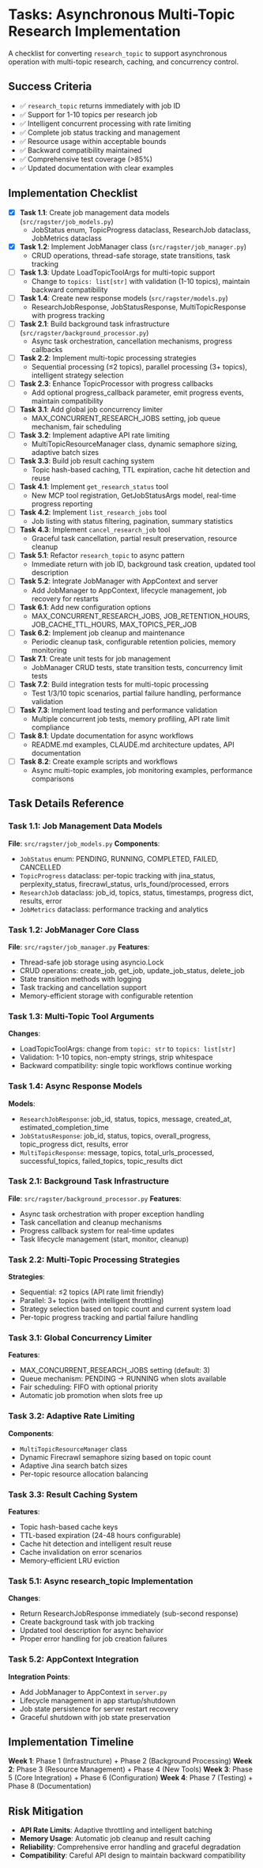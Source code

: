 # Tasks: Asynchronous Multi-Topic Research Implementation

A checklist for converting `research_topic` to support asynchronous operation with multi-topic research, caching, and concurrency control.

## Success Criteria

- ✅ `research_topic` returns immediately with job ID
- ✅ Support for 1-10 topics per research job  
- ✅ Intelligent concurrent processing with rate limiting
- ✅ Complete job status tracking and management
- ✅ Resource usage within acceptable bounds
- ✅ Backward compatibility maintained
- ✅ Comprehensive test coverage (>85%)
- ✅ Updated documentation with clear examples

## Implementation Checklist

- [x] **Task 1.1**: Create job management data models (`src/ragster/job_models.py`)
  - JobStatus enum, TopicProgress dataclass, ResearchJob dataclass, JobMetrics dataclass
- [x] **Task 1.2**: Implement JobManager class (`src/ragster/job_manager.py`)
  - CRUD operations, thread-safe storage, state transitions, task tracking
- [ ] **Task 1.3**: Update LoadTopicToolArgs for multi-topic support
  - Change to `topics: list[str]` with validation (1-10 topics), maintain backward compatibility
- [ ] **Task 1.4**: Create new response models (`src/ragster/models.py`)
  - ResearchJobResponse, JobStatusResponse, MultiTopicResponse with progress tracking
- [ ] **Task 2.1**: Build background task infrastructure (`src/ragster/background_processor.py`)
  - Async task orchestration, cancellation mechanisms, progress callbacks
- [ ] **Task 2.2**: Implement multi-topic processing strategies
  - Sequential processing (≤2 topics), parallel processing (3+ topics), intelligent strategy selection
- [ ] **Task 2.3**: Enhance TopicProcessor with progress callbacks
  - Add optional progress_callback parameter, emit progress events, maintain compatibility
- [ ] **Task 3.1**: Add global job concurrency limiter
  - MAX_CONCURRENT_RESEARCH_JOBS setting, job queue mechanism, fair scheduling
- [ ] **Task 3.2**: Implement adaptive API rate limiting
  - MultiTopicResourceManager class, dynamic semaphore sizing, adaptive batch sizes
- [ ] **Task 3.3**: Build job result caching system
  - Topic hash-based caching, TTL expiration, cache hit detection and reuse
- [ ] **Task 4.1**: Implement `get_research_status` tool
  - New MCP tool registration, GetJobStatusArgs model, real-time progress reporting
- [ ] **Task 4.2**: Implement `list_research_jobs` tool  
  - Job listing with status filtering, pagination, summary statistics
- [ ] **Task 4.3**: Implement `cancel_research_job` tool
  - Graceful task cancellation, partial result preservation, resource cleanup
- [ ] **Task 5.1**: Refactor `research_topic` to async pattern
  - Immediate return with job ID, background task creation, updated tool description
- [ ] **Task 5.2**: Integrate JobManager with AppContext and server
  - Add JobManager to AppContext, lifecycle management, job recovery for restarts
- [ ] **Task 6.1**: Add new configuration options
  - MAX_CONCURRENT_RESEARCH_JOBS, JOB_RETENTION_HOURS, JOB_CACHE_TTL_HOURS, MAX_TOPICS_PER_JOB
- [ ] **Task 6.2**: Implement job cleanup and maintenance
  - Periodic cleanup task, configurable retention policies, memory monitoring
- [ ] **Task 7.1**: Create unit tests for job management
  - JobManager CRUD tests, state transition tests, concurrency limit tests
- [ ] **Task 7.2**: Build integration tests for multi-topic processing
  - Test 1/3/10 topic scenarios, partial failure handling, performance validation
- [ ] **Task 7.3**: Implement load testing and performance validation
  - Multiple concurrent job tests, memory profiling, API rate limit compliance
- [ ] **Task 8.1**: Update documentation for async workflows
  - README.md examples, CLAUDE.md architecture updates, API documentation
- [ ] **Task 8.2**: Create example scripts and workflows
  - Async multi-topic examples, job monitoring examples, performance comparisons

## Task Details Reference

### Task 1.1: Job Management Data Models

**File**: `src/ragster/job_models.py`
**Components**:

- `JobStatus` enum: PENDING, RUNNING, COMPLETED, FAILED, CANCELLED
- `TopicProgress` dataclass: per-topic tracking with jina_status, perplexity_status, firecrawl_status, urls_found/processed, errors
- `ResearchJob` dataclass: job_id, topics, status, timestamps, progress dict, results, error
- `JobMetrics` dataclass: performance tracking and analytics

### Task 1.2: JobManager Core Class  

**File**: `src/ragster/job_manager.py`
**Features**:

- Thread-safe job storage using asyncio.Lock
- CRUD operations: create_job, get_job, update_job_status, delete_job
- State transition methods with logging
- Task tracking and cancellation support
- Memory-efficient storage with configurable retention

### Task 1.3: Multi-Topic Tool Arguments

**Changes**:

- LoadTopicToolArgs: change from `topic: str` to `topics: list[str]`
- Validation: 1-10 topics, non-empty strings, strip whitespace
- Backward compatibility: single topic workflows continue working

### Task 1.4: Async Response Models

**Models**:

- `ResearchJobResponse`: job_id, status, topics, message, created_at, estimated_completion_time
- `JobStatusResponse`: job_id, status, topics, overall_progress, topic_progress dict, results, error
- `MultiTopicResponse`: message, topics, total_urls_processed, successful_topics, failed_topics, topic_results dict

### Task 2.1: Background Task Infrastructure

**File**: `src/ragster/background_processor.py`
**Features**:

- Async task orchestration with proper exception handling
- Task cancellation and cleanup mechanisms  
- Progress callback system for real-time updates
- Task lifecycle management (start, monitor, cleanup)

### Task 2.2: Multi-Topic Processing Strategies

**Strategies**:

- Sequential: ≤2 topics (API rate limit friendly)
- Parallel: 3+ topics (with intelligent throttling)
- Strategy selection based on topic count and current system load
- Per-topic progress tracking and partial failure handling

### Task 3.1: Global Concurrency Limiter

**Features**:

- MAX_CONCURRENT_RESEARCH_JOBS setting (default: 3)
- Queue mechanism: PENDING → RUNNING when slots available
- Fair scheduling: FIFO with optional priority
- Automatic job promotion when slots free up

### Task 3.2: Adaptive Rate Limiting

**Components**:

- `MultiTopicResourceManager` class
- Dynamic Firecrawl semaphore sizing based on topic count
- Adaptive Jina search batch sizes
- Per-topic resource allocation balancing

### Task 3.3: Result Caching System

**Features**:

- Topic hash-based cache keys
- TTL-based expiration (24-48 hours configurable)
- Cache hit detection and intelligent result reuse
- Cache invalidation on error scenarios
- Memory-efficient LRU eviction

### Task 5.1: Async research_topic Implementation

**Changes**:

- Return ResearchJobResponse immediately (sub-second response)
- Create background task with job tracking
- Updated tool description for async behavior
- Proper error handling for job creation failures

### Task 5.2: AppContext Integration

**Integration Points**:

- Add JobManager to AppContext in `server.py`
- Lifecycle management in app startup/shutdown
- Job state persistence for server restart recovery
- Graceful shutdown with job state preservation

## Implementation Timeline

**Week 1**: Phase 1 (Infrastructure) + Phase 2 (Background Processing)
**Week 2**: Phase 3 (Resource Management) + Phase 4 (New Tools)
**Week 3**: Phase 5 (Core Integration) + Phase 6 (Configuration)
**Week 4**: Phase 7 (Testing) + Phase 8 (Documentation)

## Risk Mitigation

- **API Rate Limits**: Adaptive throttling and intelligent batching
- **Memory Usage**: Automatic job cleanup and result caching
- **Reliability**: Comprehensive error handling and graceful degradation
- **Compatibility**: Careful API design to maintain backward compatibility

